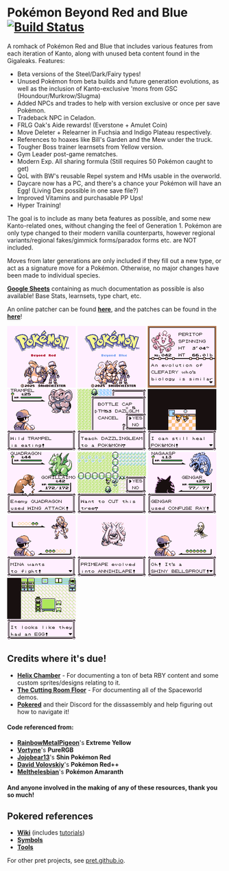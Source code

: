 # Pokémon Beyond Red and Blue [![Build Status][ci-badge]][ci]

A romhack of Pokémon Red and Blue that includes various features from each iteration of Kanto, along with unused beta content found in the Gigaleaks.
Features:
- Beta versions of the Steel/Dark/Fairy types!
- Unused Pokémon from beta builds and future generation evolutions, as well as the inclusion of Kanto-exclusive 'mons from GSC (Houndour/Murkrow/Slugma)
- Added NPCs and trades to help with version exclusive or once per save Pokémon.
- Tradeback NPC in Celadon.
- FRLG Oak's Aide rewards! (Everstone + Amulet Coin)
- Move Deleter + Relearner in Fuchsia and Indigo Plateau respectively.
- References to hoaxes like Bill's Garden and the Mew under the truck.
- Tougher Boss trainer learnsets from Yellow version.
- Gym Leader post-game rematches.
- Modern Exp. All sharing formula (Still requires 50 Pokémon caught to get)
- QoL with BW's reusable Repel system and HMs usable in the overworld.
- Daycare now has a PC, and there's a chance your Pokémon will have an Egg! (Living Dex possible in one save file?) 
- Improved Vitamins and purchasable PP Ups!
- Hyper Training!


The goal is to include as many beta features as possible, and some new Kanto-related ones, without changing the feel of Generation 1.
Pokémon are only type changed to their modern vanilla counterparts, however regional variants/regional fakes/gimmick forms/paradox forms etc. are NOT included.

Moves from later generations are only included if they fill out a new type, or act as a signature move for a Pokémon. Otherwise, no major changes have been made to individual species.

[**Google Sheets**](https://docs.google.com/spreadsheets/d/1M3bosRwThGeiIzk041AlRherJHYMNcCBpjoqek_yNrA/edit?usp=sharing) containing as much documentation as possible is also available! Base Stats, learnsets, type chart, etc.

An online patcher can be found [**here**](https://www.marcrobledo.com/RomPatcher.js/), and the patches can be found in the [**here**](https://github.com/Sandingo/beyondrb/releases/tag/v1.0)!

![alt text](https://github.com/Sandingo/beyondrb/blob/master/screenshots/bgb00001.png) ![alt text](https://github.com/Sandingo/beyondrb/blob/master/screenshots/bgb00002.png) ![alt text](https://github.com/Sandingo/beyondrb/blob/master/screenshots/bgb00005.png) ![alt text](https://github.com/Sandingo/beyondrb/blob/master/screenshots/bgb00007.png) ![alt text](https://github.com/Sandingo/beyondrb/blob/master/screenshots/bgb00010.png) ![alt text](https://github.com/Sandingo/beyondrb/blob/master/screenshots/bgb00011.png) ![alt text](https://github.com/Sandingo/beyondrb/blob/master/screenshots/bgb00013.png) ![alt text](https://github.com/Sandingo/beyondrb/blob/master/screenshots/bgb00014.png) ![alt text](https://github.com/Sandingo/beyondrb/blob/master/screenshots/bgb00016.png) ![alt text](https://github.com/Sandingo/beyondrb/blob/master/screenshots/bgb00017.png) ![alt text](https://github.com/Sandingo/beyondrb/blob/master/screenshots/bgb00018.png) ![alt text](https://github.com/Sandingo/beyondrb/blob/master/screenshots/bgb00021.png) ![alt text](https://github.com/Sandingo/beyondrb/blob/master/screenshots/bgb00028.png)


## Credits where it's due!
- [**Helix Chamber**](https://helixchamber.com) - For documenting a ton of beta RBY content and some custom sprites/designs relating to it.
- [**The Cutting Room Floor**](https://tcrf.net/The_Cutting_Room_Floor/) - For documenting all of the Spaceworld demos.
- [**Pokered**](https://github.com/pret/pokered) and their Discord for the dissassembly and help figuring out how to navigate it!
#### Code referenced from:
- [**RainbowMetalPigeon**](https://github.com/RainbowMetalPigeon/ExtremeYellow)'s **Extreme Yellow**
- [**Vortyne**](https://github.com/Vortyne/pureRGB)'s **PureRGB**
- [**Jojobear13**](https://github.com/jojobear13/shinpokered)'s **Shin Pokémon Red**
- [**David Volovskiy**](https://gitlab.com/devolov/rpp_v3_fork)'s **Pokémon Red++**
- [**Melthelesbian**](https://github.com/melthelesbian/poke-amaranth)'s **Pokémon Amaranth**
#### And anyone involved in the making of any of these resources, thank you so much!
  
## Pokered references

- [**Wiki**][wiki] (includes [tutorials][tutorials])
- [**Symbols**][symbols]
- [**Tools**][tools]

For other pret projects, see [pret.github.io](https://pret.github.io/).

[wiki]: https://github.com/pret/pokered/wiki
[tutorials]: https://github.com/pret/pokered/wiki/Tutorials
[symbols]: https://github.com/pret/pokered/tree/symbols
[tools]: https://github.com/pret/gb-asm-tools
[ci]: https://github.com/pret/pokered/actions
[ci-badge]: https://github.com/pret/pokered/actions/workflows/main.yml/badge.svg

